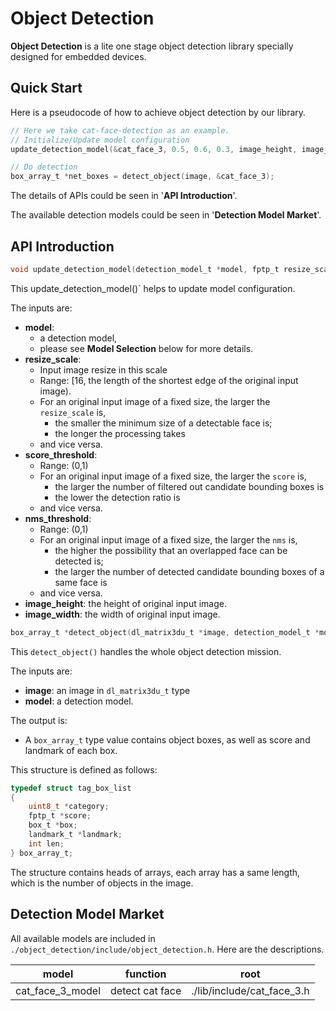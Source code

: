 # Object Detection



**Object Detection** is a lite one stage object detection library specially designed for embedded devices.



## Quick Start

Here is a pseudocode of how to achieve object detection by our library.

```c
// Here we take cat-face-detection as an example.
// Initialize/Update model configuration
update_detection_model(&cat_face_3, 0.5, 0.6, 0.3, image_height, image_width); 	// Call this when initialization and parameter changed

// Do detection
box_array_t *net_boxes = detect_object(image, &cat_face_3); 
```

The details of APIs could be seen in '**API Introduction**'.

The available detection models could be seen in '**Detection Model Market**'.



## API Introduction

```c
void update_detection_model(detection_model_t *model, fptp_t resize_scale, fptp_t score_threshold, fptp_t nms_threshold, int image_height, int image_width);
```

This update_detection_model()` helps to update model configuration.

The inputs are:

- **model**:
  - a detection model,
  - please see **Model Selection** below for more details.
- **resize_scale**:
  - Input image resize in this scale
  - Range: [16, the length of the shortest edge of the original input image). 
  - For an original input image of a fixed size, the larger the `resize_scale` is, 
    - the smaller the minimum size of a detectable face is;
    - the longer the processing takes
  - and vice versa.
- **score_threshold**:
	- Range: (0,1)
	- For an original input image of a fixed size, the larger the `score` is,
		- the larger the number of filtered out candidate bounding boxes is
		- the lower the detection ratio is
	- and vice versa.
- **nms_threshold**:
	- Range: (0,1)
	- For an original input image of a fixed size, the larger the `nms` is,
		- the higher the possibility that an overlapped face can be detected is;
		- the larger the number of detected candidate bounding boxes of a same face is
	- and vice versa.
- **image_height**: the height of original input image.
- **image_width**: the width of original input image.



```c
box_array_t *detect_object(dl_matrix3du_t *image, detection_model_t *model);
```

This `detect_object()` handles the whole object detection mission.

The inputs are:

- **image**: an image in `dl_matrix3du_t` type
- **model**: a detection model. 

The output is:

- A `box_array_t` type value contains object boxes, as well as score and landmark of each box.

This structure is defined as follows:

```c
typedef struct tag_box_list
{
    uint8_t *category;
    fptp_t *score;
    box_t *box;
    landmark_t *landmark;
    int len;
} box_array_t;
```

The structure contains heads of arrays, each array has a same length, which is the number of objects in the image.



## Detection Model Market

All available models are included in `./object_detection/include/object_detection.h`. Here are the descriptions.

| model            | function        | root                       |
| ---------------- | --------------- | -------------------------- |
| cat_face_3_model | detect cat face | ./lib/include/cat_face_3.h |

